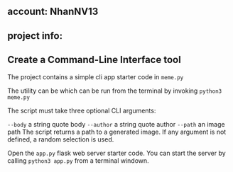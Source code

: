 ## account: NhanNV13

## project info:

## Create a Command-Line Interface tool
The project contains a simple cli app starter code in ```meme.py```

The utility can be which can be run from the terminal by invoking ```python3 meme.py```

The script must take three optional CLI arguments:

```--body``` a string quote body
```--author``` a string quote author
```--path``` an image path
The script returns a path to a generated image. If any argument is not defined, a random selection is used.

Open the ```app.py``` flask web server starter code. You can start the server by calling ```python3 app.py``` from a terminal windown.